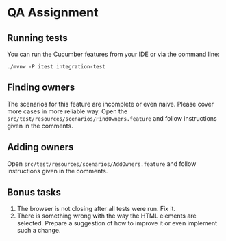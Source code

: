 # QA Assignment

## Running tests
You can run the Cucumber features from your IDE or via the command line:
```shell
./mvnw -P itest integration-test
```

## Finding owners
The scenarios for this feature are incomplete or even naive. Please cover more cases in more reliable way.
Open the `src/test/resources/scenarios/FindOwners.feature` and follow instructions given in the comments.

## Adding owners
Open `src/test/resources/scenarios/AddOwners.feature` and follow instructions given in the comments.

## Bonus tasks
1. The browser is not closing after all tests were run. Fix it.
2. There is something wrong with the way the HTML elements are selected.
   Prepare a suggestion of how to improve it or even implement such a change.
